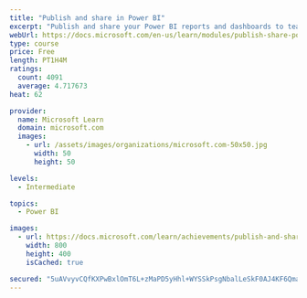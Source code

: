 ```yaml
---
title: "Publish and share in Power BI"
excerpt: "Publish and share your Power BI reports and dashboards to teammates in your organization or to everyone on the web."
webUrl: https://docs.microsoft.com/en-us/learn/modules/publish-share-power-bi/
type: course
price: Free
length: PT1H4M
ratings:
  count: 4091
  average: 4.717673
heat: 62

provider:
  name: Microsoft Learn
  domain: microsoft.com
  images:
    - url: /assets/images/organizations/microsoft.com-50x50.jpg
      width: 50
      height: 50

levels:
  - Intermediate

topics:
  - Power BI

images:
  - url: https://docs.microsoft.com/learn/achievements/publish-and-share-with-power-bi-desktop-social.png
    width: 800
    height: 400
    isCached: true

secured: "5uAVvyvCQfKXPwBxlOmT6L+zMaPD5yHhl+WYSSkPsgNbalLeSkF0AJ4KF6Qma6At7D4LwZLS1lpWe8Kll8G1HtgX3vkCMPKlIJDhxjxJau68GFgLPs4qKFTkcRxbG/CPrL138sgypZMdJdivMg5WQoF7Np/4NZAQjzVQaFaspRmHR6CbOTRR/1EyOuSDyIUdrVrjohUrnXUbAR1zhiC9y/qB9+wQhtz8N8UeuIME6OvLJp5mTupNcDo3ucdGAd/ENrdm96RfTvq2lu9z0I93wDW6zFO3qi6BtcpijoAtejQD+TSXf+EQsjnDfq0ur+8nMqEFVXV/NkM1QlO4BKRgOdU9ZOMP4jBspHQxjKBEpna1s9bvi4BC70WFEH6AzI6SdCaiXYBmUJE6nuqgQbYJ0NOGQQO0FjiKf2AETHhsUGY=;WbYW1wg0IMT88aoYwytTeg=="
---
```


